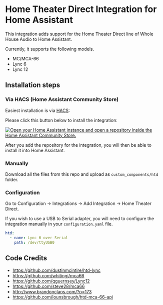 # Home Theater Direct Integration for Home Assistant

This integration adds support for the Home Theater Direct line of Whole House Audio to Home Assistant.

Currently, it supports the following models.
- MC/MCA-66
- Lync 6
- Lync 12

## Installation steps

### Via HACS (Home Assistant Community Store)

Easiest installation is via [HACS](https://hacs.xyz/):

Please click this button below to install the integration:

[![Open your Home Assistant instance and open a repository inside the Home Assistant Community Store.](https://my.home-assistant.io/badges/hacs_repository.svg)](https://my.home-assistant.io/redirect/hacs_repository/?owner=hikirsch&repository=htd-home-assistant&category=integration)

After you add the repository for the integration, you will then be able to install it into Home Assistant.

### Manually

Download all the files from this repo and upload as `custom_components/htd` folder.

### Configuration

Go to Configuration -> Integrations -> Add Integration -> Home Theater Direct.

If you wish to use a USB to Serial adapter, you will need to configure the integration manually in your `configuration.yaml` file.

```yaml
htd:
  - name: Lync 6 over Serial
    path: /dev/ttyUSB0
```

## Code Credits
- https://github.com/dustinmcintire/htd-lync
- https://github.com/whitingj/mca66
- https://github.com/qguernsey/Lync12
- https://github.com/steve28/mca66
- http://www.brandonclaps.com/?p=173
- https://github.com/lounsbrough/htd-mca-66-api
